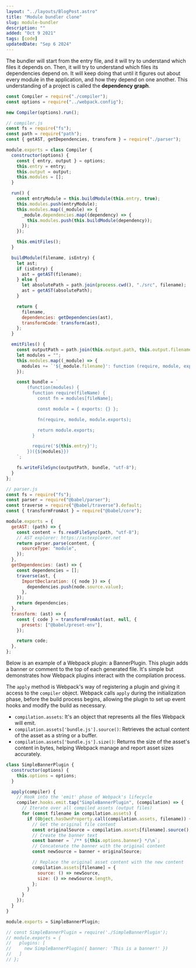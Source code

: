 ```yaml
---
layout: "../layouts/BlogPost.astro"
title: "Module bundler clone"
slug: module-bundler
description: ""
added: "Oct 9 2021"
tags: [code]
updatedDate: "Sep 6 2024"
---
```


The bundler will start from the entry file, and it will try to understand which files it depends on. Then, it will try to understand which files its dependencies depend on. It will keep doing that until it figures out about every module in the application, and how they depend on one another. This understanding of a project is called the **dependency graph**.

```js
const Compiler = require("./compiler");
const options = require("../webpack.config");

new Compiler(options).run();
```

```js
// compiler.js
const fs = require("fs");
const path = require("path");
const { getAST, getDependencies, transform } = require("./parser");

module.exports = class Compiler {
  constructor(options) {
    const { entry, output } = options;
    this.entry = entry;
    this.output = output;
    this.modules = [];
  }

  run() {
    const entryModule = this.buildModule(this.entry, true);
    this.modules.push(entryModule);
    this.modules.map((_module) => {
      _module.dependencies.map((dependency) => {
        this.modules.push(this.buildModule(dependency));
      });
    });

    this.emitFiles();
  }

  buildModule(filename, isEntry) {
    let ast;
    if (isEntry) {
      ast = getAST(filename);
    } else {
      let absolutePath = path.join(process.cwd(), "./src", filename);
      ast = getAST(absolutePath);
    }

    return {
      filename,
      dependencies: getDependencies(ast),
      transformCode: transform(ast),
    };
  }

  emitFiles() {
    const outputPath = path.join(this.output.path, this.output.filename);
    let modules = "";
    this.modules.map((_module) => {
      modules += `'${_module.filename}': function (require, module, exports) { ${_module.transformCode} },`;
    });

    const bundle = `
        (function(modules) {
          function require(fileName) {
            const fn = modules[fileName];

            const module = { exports: {} };

            fn(require, module, module.exports);

            return module.exports;
          }

          require('${this.entry}');
        })({${modules}})
    `;

    fs.writeFileSync(outputPath, bundle, "utf-8");
  }
};
```

```js
// parser.js
const fs = require("fs");
const parser = require("@babel/parser");
const traverse = require("@babel/traverse").default;
const { transformFromAst } = require("@babel/core");

module.exports = {
  getAST: (path) => {
    const content = fs.readFileSync(path, "utf-8");
    // AST explorer: https://astexplorer.net
    return parser.parse(content, {
      sourceType: "module",
    });
  },
  getDependencies: (ast) => {
    const dependencies = [];
    traverse(ast, {
      ImportDeclaration: ({ node }) => {
        dependencies.push(node.source.value);
      },
    });
    return dependencies;
  },
  transform: (ast) => {
    const { code } = transformFromAst(ast, null, {
      presets: ["@babel/preset-env"],
    });

    return code;
  },
};
```

Below is an example of a Webpack plugin: a BannerPlugin. This plugin adds a banner or comment to the top of each generated file. It's simple but demonstrates how Webpack plugins interact with the compilation process.

The `apply` method is Webpack's way of registering a plugin and giving it access to the `compiler` object. Webpack calls `apply` during the initialization phase, before the build process begins, allowing the plugin to set up event hooks and modify the build as necessary.

- `compilation.assets`: It's an object that represents all the files Webpack will emit.
- `compilation.assets['bundle.js'].source()`: Retrieves the actual content of the asset as a string or a buffer.
- `compilation.assets['bundle.js'].size()`: Returns the size of the asset's content in bytes, helping Webpack manage and report asset sizes accurately.

```js
class SimpleBannerPlugin {
  constructor(options) {
    this.options = options;
  }

  apply(compiler) {
    // Hook into the 'emit' phase of Webpack's lifecycle
    compiler.hooks.emit.tap("SimpleBannerPlugin", (compilation) => {
      // Iterate over all compiled assets (output files)
      for (const filename in compilation.assets) {
        if (Object.hasOwnProperty.call(compilation.assets, filename)) {
          // Get the original file content
          const originalSource = compilation.assets[filename].source();
          // Create the banner text
          const banner = `/** ${this.options.banner} */\n`;
          // Concatenate the banner with the original content
          const newSource = banner + originalSource;

          // Replace the original asset content with the new content
          compilation.assets[filename] = {
            source: () => newSource,
            size: () => newSource.length,
          };
        }
      }
    });
  }
}

module.exports = SimpleBannerPlugin;

// const SimpleBannerPlugin = require('./SimpleBannerPlugin');
// module.exports = {
//   plugins: [
//     new SimpleBannerPlugin({ banner: 'This is a banner!' })
//   ]
// };
```
